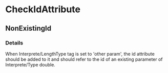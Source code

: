 ﻿---  
uid: Validator_2_69_4  
---

# CheckIdAttribute

## NonExistingId

### Details

When Interprete\/LengthType tag is set to 'other param', the id attribute should be added to it and should refer to the id of an existing parameter of Interprete\/Type double.
